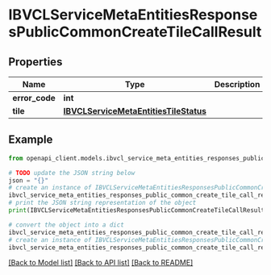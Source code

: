 # IBVCLServiceMetaEntitiesResponsesPublicCommonCreateTileCallResult


## Properties

Name | Type | Description | Notes
------------ | ------------- | ------------- | -------------
**error_code** | **int** |  | [optional] 
**tile** | [**IBVCLServiceMetaEntitiesTileStatus**](IBVCLServiceMetaEntitiesTileStatus.md) |  | [optional] 

## Example

```python
from openapi_client.models.ibvcl_service_meta_entities_responses_public_common_create_tile_call_result import IBVCLServiceMetaEntitiesResponsesPublicCommonCreateTileCallResult

# TODO update the JSON string below
json = "{}"
# create an instance of IBVCLServiceMetaEntitiesResponsesPublicCommonCreateTileCallResult from a JSON string
ibvcl_service_meta_entities_responses_public_common_create_tile_call_result_instance = IBVCLServiceMetaEntitiesResponsesPublicCommonCreateTileCallResult.from_json(json)
# print the JSON string representation of the object
print(IBVCLServiceMetaEntitiesResponsesPublicCommonCreateTileCallResult.to_json())

# convert the object into a dict
ibvcl_service_meta_entities_responses_public_common_create_tile_call_result_dict = ibvcl_service_meta_entities_responses_public_common_create_tile_call_result_instance.to_dict()
# create an instance of IBVCLServiceMetaEntitiesResponsesPublicCommonCreateTileCallResult from a dict
ibvcl_service_meta_entities_responses_public_common_create_tile_call_result_from_dict = IBVCLServiceMetaEntitiesResponsesPublicCommonCreateTileCallResult.from_dict(ibvcl_service_meta_entities_responses_public_common_create_tile_call_result_dict)
```
[[Back to Model list]](../README.md#documentation-for-models) [[Back to API list]](../README.md#documentation-for-api-endpoints) [[Back to README]](../README.md)


